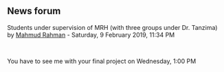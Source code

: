 <h2>News forum</h2><a href="https://moodle.cse.buet.ac.bd/user/view.php?id=1121&course=399"></a>
Students under supervision of MRH (with three groups under Dr. Tanzima)
by <a href="https://moodle.cse.buet.ac.bd/user/view.php?id=1121&course=399">Mahmud Rahman</a> - Saturday, 9 February 2019, 11:34 PM


 

You have to see me with your final project on Wednesday, 1:00 PM







